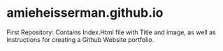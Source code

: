# amieheisserman.github.io

First Repository:
Contains Index.Html file with Title and image, as well as instructions for creating a Github Website portfolio.
